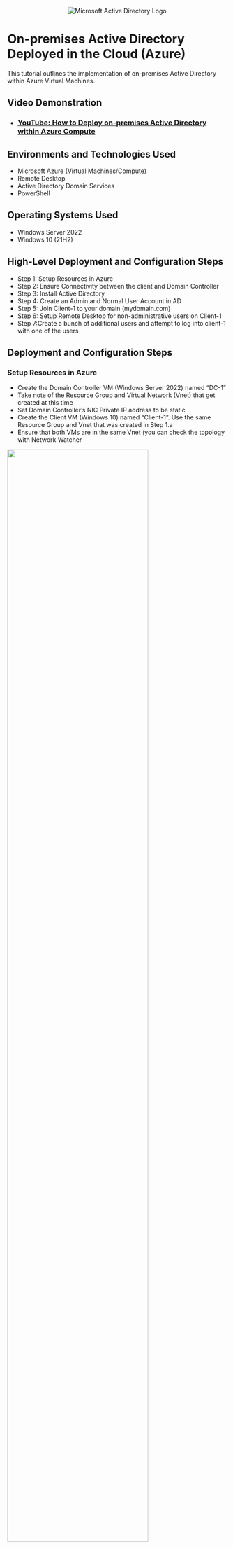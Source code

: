 <p align="center">
<img src="https://i.imgur.com/pU5A58S.png" alt="Microsoft Active Directory Logo"/>
</p>

<h1>On-premises Active Directory Deployed in the Cloud (Azure)</h1>
This tutorial outlines the implementation of on-premises Active Directory within Azure Virtual Machines.<br />


<h2>Video Demonstration</h2>

- ### [YouTube: How to Deploy on-premises Active Directory within Azure Compute](https://www.youtube.com)

<h2>Environments and Technologies Used</h2>

- Microsoft Azure (Virtual Machines/Compute)
- Remote Desktop
- Active Directory Domain Services
- PowerShell

<h2>Operating Systems Used </h2>

- Windows Server 2022
- Windows 10 (21H2)

<h2>High-Level Deployment and Configuration Steps</h2>

- Step 1: Setup Resources in Azure
- Step 2: Ensure Connectivity between the client and Domain Controller
- Step 3: Install Active Directory
- Step 4: Create an Admin and Normal User Account in AD
- Step 5: Join Client-1 to your domain (mydomain.com)
- Step 6: Setup Remote Desktop for non-administrative users on Client-1
- Step 7:Create a bunch of additional users and attempt to log into client-1 with one of the users

<h2>Deployment and Configuration Steps</h2>

<h3>Setup Resources in Azure</h3>

 - Create the Domain Controller VM (Windows Server 2022) named “DC-1”
 - Take note of the Resource Group and Virtual Network (Vnet) that get created at this time
 - Set Domain Controller’s NIC Private IP address to be static
 - Create the Client VM (Windows 10) named “Client-1”. Use the same Resource Group and Vnet that was created in Step 1.a
 - Ensure that both VMs are in the same Vnet (you can check the topology with Network Watcher

<p>
<img src="https://i.imgur.com/1FnfUQG.png" height="80%" width="80%"/>
</p>

<br />

<h3>Ensure Connectivity between the client and Domain Controller</h3>

 - Login to Client-1 with Remote Desktop and ping DC-1’s private IP address with ping -t <ip address> (perpetual ping)
 - Login to the Domain Controller and enable ICMPv4 in on the local windows Firewall
 - Check back at Client-1 to see the ping succeed

<p>
<img src="https://i.imgur.com/uuVvhGj.png" height="80%" width="80%"/>
<img src="https://i.imgur.com/mdJw4Cq.png" height="80%" width="80%"/>
</p>

<br />

<h3>Install Active Directory</h3>

 - Login to DC-1 and install Active Directory Domain Services
 - Promote as a DC: Setup a new forest as mydomain.com (can be anything, just remember what it is)
 - Restart and then log back into DC-1 as user: mydomain.com\labuser

<p>
<img src="https://i.imgur.com/qrgE1gt.png" height="80%" width="80%"/>
</p>

<br />

<h3>Create an Admin and Normal User Account in AD</h3>

 - In Active Directory Users and Computers (ADUC), create an Organizational Unit (OU) called “_EMPLOYEES”
 - Create a new OU named “_ADMINS”
 - Create a new employee named “Jane Doe” (same password) with the username of “jane_admin”
 - Add jane_admin to the “Domain Admins” Security Group
 - Log out/close the Remote Desktop connection to DC-1 and log back in as “mydomain.com\jane_admin”
 - User jane_admin as your admin account from now on

<p>
<img src="https://i.imgur.com/a5cZk8I.png" height="80%" width="80%"/>
</p>

<br />
